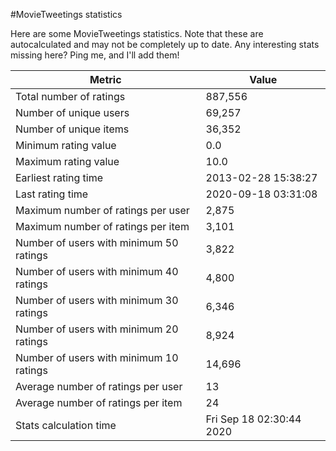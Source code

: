 #MovieTweetings statistics

Here are some MovieTweetings statistics. Note that these are autocalculated and may not be completely up to date. Any interesting stats missing here? Ping me, and I'll add them!

Metric | Value
--- | ---
Total number of ratings                 | 887,556
Number of unique users                  | 69,257
Number of unique items                  | 36,352
Minimum rating value                    | 0.0
Maximum rating value                    | 10.0
Earliest rating time                    | 2013-02-28 15:38:27
Last rating time                        | 2020-09-18 03:31:08
Maximum number of ratings per user      | 2,875
Maximum number of ratings per item      | 3,101
Number of users with minimum 50 ratings | 3,822
Number of users with minimum 40 ratings | 4,800
Number of users with minimum 30 ratings | 6,346
Number of users with minimum 20 ratings | 8,924
Number of users with minimum 10 ratings | 14,696
Average number of ratings per user      | 13
Average number of ratings per item      | 24
Stats calculation time                  | Fri Sep 18 02:30:44 2020

